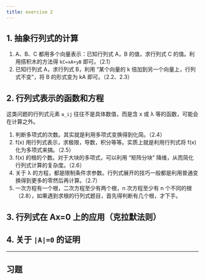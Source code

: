 ```yaml
---
title: exercise 2
---
```


## 1. 抽象行列式的计算

1. A、B、C 都用多个向量表示：已知行列式 A，B 的值，求行列式 C 的值。利用搭积木的方法得 `kC=xA+yB` 即可。（2.1）
2. 已知行列式 A，求行列式 B，利用 “某个向量的 k 倍加到另一个向量上，行列式不变”，将 B 的形式变为 kA 即可。（2.2、2.3）

## 2. 行列式表示的函数和方程

这类问题的行列式元素 `a_ij` 往往不是具体数值，而是含 x 或 λ 等的函数，可能会在计算之外。

1. 判断多项式的次数。其实就是利用多项式变换得到化简。（2.4）
2. f(x) 用行列式表示，求极限，导数，积分等等。实质上就是利用行列式将 f(x) 化为多项式来搞。（2.5）
3. f(x) 的根的个数。对于大块的多项式，可以利用 “矩阵分块” 降维，从而简化行列式计算的复杂度。（2.6）
4. 关于 λ 的方程，都是限制条件求参数。行列式展开的技巧一般都是利用普通变换得到更多的零然后再计算。（2.7）
5. 一次方程有一个根，二次方程至少有两个根，n 次方程至少有 n 个不同的根（2.8），如果遇到求根的行列式题目，首先得判断有几个根，才下手。

## 3. 行列式在 Ax=0 上的应用（克拉默法则）

## 4. 关于 `|A|=0` 的证明

---

## 习题

